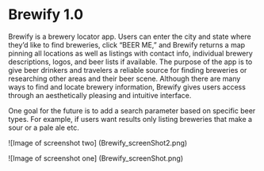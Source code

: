 # Brewify 1.0
Brewify is a brewery locator app. Users can enter the city and state where they’d like to find breweries, click “BEER ME,” and Brewify returns a map pinning all locations as well as listings with contact info, individual brewery descriptions, logos, and beer lists if available. The purpose of the app is to give beer drinkers and travelers a reliable source for finding breweries or researching other areas and their beer scene. Although there are many ways to find and locate brewery information, Brewify gives users access through an aesthetically pleasing and intuitive interface.

One goal for the future is to add a search parameter based on specific beer types. For example, if users want results only listing breweries that make a sour or a pale ale etc.

![Image of screenshot two]
(Brewify_screenShot2.png)

![Image of screenshot one]
(Brewify_screenShot.png)
